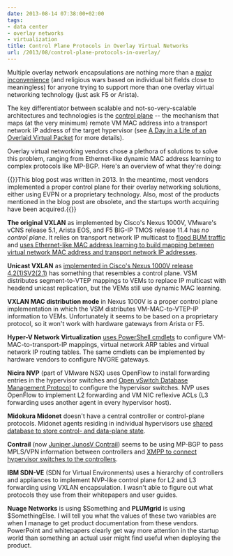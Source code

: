 ```yaml
---
date: 2013-08-14 07:38:00+02:00
tags:
- data center
- overlay networks
- virtualization
title: Control Plane Protocols in Overlay Virtual Networks
url: /2013/08/control-plane-protocols-in-overlay/
---
```

Multiple overlay network encapsulations are nothing more than a [major inconvenience](/2013/08/s1600-DayLifeOverlayPacket_6.png) (and religious wars based on individual bit fields close to meaningless) for anyone trying to support more than one overlay virtual networking technology (just ask F5 or Arista).

The key differentiator between scalable and not-so-very-scalable architectures and technologies is the [control plane](/2013/08/management-control-and-data-planes-in/) -- the mechanism that maps (at the very minimum) remote VM MAC address into a transport network IP address of the target hypervisor (see [A Day in a Life of an Overlaid Virtual Packet](/2013/08/a-day-in-life-of-overlaid-virtual-packet/) for more details).
<!--more-->
Overlay virtual networking vendors chose a plethora of solutions to solve this problem, ranging from Ethernet-like dynamic MAC address learning to complex protocols like MP-BGP. Here's an overview of what they're doing:

{{<note warn>}}This blog post was written in 2013. In the meantime, most vendors implemented a proper control plane for their overlay networking solutions, either using EVPN or a proprietary technology. Also, most of the products mentioned in the blog post are obsolete, and the startups worth acquiring have been acquired.{{</note>}}

**The original VXLAN** as implemented by Cisco's Nexus 1000V, VMware's vCNS release 5.1, Arista EOS, and F5 BIG-IP TMOS release 11.4 has *no control plane*. It relies on transport network IP multicast to [flood BUM traffic](/2012/05/transparent-bridging-aka-l2-switching/) and [uses Ethernet-like MAC address learning to build mapping between virtual network MAC address and transport network IP addresses](/2011/12/vxlan-ip-multicast-openflow-and-control/).

**Unicast VXLAN** as [implemented in Cisco's Nexus 1000V release 4.2(1)SV2(2.1)](/2013/07/unicast-only-vxlan-finally-shipping/) has something that resembles a control plane. VSM distributes segment-to-VTEP mappings to VEMs to replace IP multicast with headend unicast replication, but the VEMs still use dynamic MAC learning.

**VXLAN MAC distribution mode** in Nexus 1000V is a proper control plane implementation in which the VSM distributes VM-MAC-to-VTEP-IP information to VEMs. Unfortunately it seems to be based on a proprietary protocol, so it won't work with hardware gateways from Arista or F5.

**Hyper-V Network Virtualization** [uses PowerShell cmdlets](/2012/12/hyper-v-network-virtualization-wnvnvgre/) to configure VM-MAC-to-transport-IP mappings, virtual network ARP tables and virtual network IP routing tables. The same cmdlets can be implemented by hardware vendors to configure NVGRE gateways.

**Nicira NVP** (part of VMware NSX) uses OpenFlow to install forwarding entries in the hypervisor switches and [Open vSwitch Database Management Protocol](http://tools.ietf.org/html/draft-pfaff-ovsdb-proto-02) to configure the hypervisor switches. NVP uses OpenFlow to implement L2 forwarding and VM NIC reflexive ACLs (L3 forwarding uses another agent in every hypervisor host).

**Midokura Midonet** doesn't have a central controller or control-plane protocols. Midonet agents residing in individual hypervisors use [shared database to store control- and data-plane state](/2012/08/midokuras-midonet-layer-2-4-virtual/).

**Contrail** (now [Juniper JunosV Contrail](http://www.juniper.net/us/en/dm/junos-v-contrail/)) seems to be using MP-BGP to pass MPLS/VPN information between controllers and [XMPP to connect hypervisor switches to the controllers](http://tools.ietf.org/html/draft-ietf-l3vpn-end-system).

**IBM SDN-VE** (SDN for Virtual Environments) uses a hierarchy of controllers and appliances to implement NVP-like control plane for L2 and L3 forwarding using VXLAN encapsulation. I wasn't able to figure out what protocols they use from their whitepapers and user guides.

**Nuage Networks** is using \$Something and **PLUMgrid** is using \$SomethingElse. I will tell you what the values of these two variables are when I manage to get product documentation from these vendors. PowerPoint and whitepapers clearly get way more attention in the startup world than something an actual user might find useful when deploying the product.
